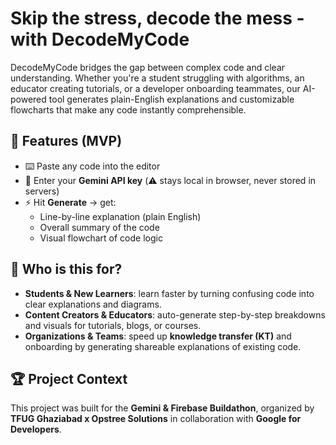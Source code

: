 # Skip the stress, decode the mess - with DecodeMyCode

DecodeMyCode bridges the gap between complex code and clear understanding. Whether you're a student struggling with algorithms, an educator creating tutorials, or a developer onboarding teammates, our AI-powered tool generates plain-English explanations and customizable flowcharts that make any code instantly comprehensible.

## 🚀 Features (MVP)
- ⌨️ Paste any code into the editor  
- 🔑 Enter your **Gemini API key** (⚠️ stays local in browser, never stored in servers)  
- ⚡ Hit **Generate** -> get:
  - Line-by-line explanation (plain English)  
  - Overall summary of the code
  - Visual flowchart of code logic  

## 👥 Who is this for?
- **Students & New Learners**: learn faster by turning confusing code into clear explanations and diagrams.  
- **Content Creators & Educators**: auto-generate step-by-step breakdowns and visuals for tutorials, blogs, or courses.  
- **Organizations & Teams**: speed up **knowledge transfer (KT)** and onboarding by generating shareable explanations of existing code.  

## 🏆 Project Context
This project was built for the **Gemini & Firebase Buildathon**, organized by **TFUG Ghaziabad x Opstree Solutions** in collaboration with **Google for Developers**.  